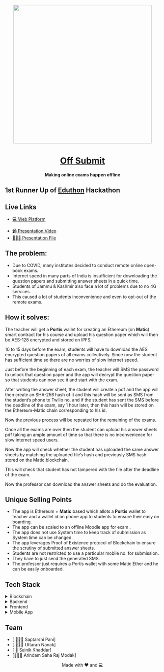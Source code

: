 <p align="center"><img src="https://user-images.githubusercontent.com/42104907/92333400-ccd37600-f0a2-11ea-96d8-08cb2b73a1a9.png" align="center" width="450"></p>
<a href=""><h1 align="center">Off Submit</h1></a>
<h4 align="center">Making online exams happen offline</h4>

## 1st Runner Up of [Eduthon](https://eduthon.devfolio.co/) Hackathon

## Live Links
<!-- - [📽  Project Demo](https://youtu.be/PfmZYTjtKCk) -->
- [💻 Web Platform](https://offsubmit.vercel.app/)   
<!-- - [📱   Mobile App](https://github.com/BakaOtaku/Offsubmit/releases/) -->
- [📹  Presentation Video](https://www.youtube.com/watch?v=KLUQxOb6yjI)
- [👨🏻‍💼 Presentation File](./Presentation.pdf)

## The problem:

- Due to COVID, many institutes decided to conduct remote online open-book exams.
- Internet speed in many parts of India is insufficient for downloading the question papers and submitting answer sheets in a quick time.
- Students of Jammu & Kashmir also face a lot of problems due to no 4G services.
- This caused a lot of students inconvenience and even to opt-out of the remote exams.

## How it solves:

The teacher will get a **Portis** wallet for creating an Ethereum (on **Matic**) smart contract for his course  and upload his question paper which will then be AES-128 encrypted and stored on IPFS. 

10 to 15 days before the exam, students will have to download the AES encrypted question papers of all exams collectively. Since now the student has sufficient time so there are no worries of slow internet speed.

Just before the beginning of each exam, the teacher will SMS the password to unlock that question paper and the app will decrypt the question paper so that students can now see it and start with the exam.

After writing the answer sheet, the student will create a pdf and the app will then create an SHA-256 hash of it and this hash will be sent as SMS from the student’s phone to Twilio no. and if the student has sent the SMS before the deadline of the exam, say 1 hour later, then this hash will be stored on the Ethereum-Matic chain corresponding to his id.

Now the previous process will be repeated for the remaining of the exams.

Once all the exams are over then the student can upload his answer sheets pdf taking an ample amount of time so that there is no inconvenience for slow internet speed users.

Now the app will check whether the student has uploaded the same answer sheets by matching the uploaded file’s hash and previously SMS hash stored on the Matic blockchain.

This will check that student has not tampered with the file after the deadline of the exam.

Now the professor can download the answer sheets and do the evaluation.

## Unique Selling Points


- The app is Ethereum + **Matic** based which allots a **Portis** wallet to teacher and a wallet id on phone app to students to ensure their easy on boarding.
- The app can be scaled to an offline Moodle app for exam .
- The app does not use System time to keep track of submission as System time can be changed.
- The app leverages Proof of Existence protocol of Blockchain to ensure the scrutiny of submitted answer sheets.
- Students are not restricted to use a particular mobile no. for submission.
- They have to just send the generated SMS.
- The professor just requires a Portis wallet with some Matic Ether and he can be easily onboarded.

## Tech Stack

<details>
	<summary>Blockchain</summary>
		<ul>
			<li>Ethereum + Matic</li>
			<li>Portis</li>
		  <li>Solidity</li>
		</ul>
</details>

<details>
	<summary>Backend</summary>
		<ul>
			<li>Spring Boot - Java</li>
			<li>Twilio SMS API</li>
		  <li>Web3j</li>
		</ul>
</details>

<details>
	<summary>Frontend</summary>
		<ul>
			<li>React</li>
			<li>Web3.js</li>
		  <li>Portis</li>
		</ul>
</details>

<details>
	<summary>Mobile App</summary>
		<ul>
			<li>Flutter</li>
			<li>Crypto</li>
		</ul>
</details>

## Team

- [ 👨🏻‍💻 Saptarshi Pani]
- [ 👨🏻‍🎓 Uttaran Nanak]
- [ 🌊 Sainik Khaddar]
- [👨🏻‍🎓 Arindam Saha Raj Modak]

<p align="center"> Made with ❤️ and 💻</p>
